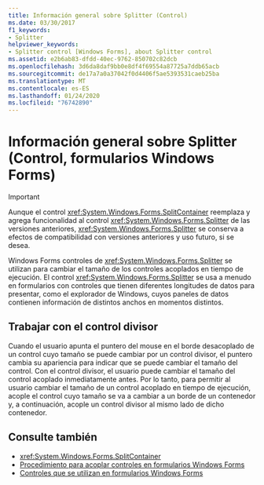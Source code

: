 ```yaml
---
title: Información general sobre Splitter (Control)
ms.date: 03/30/2017
f1_keywords:
- Splitter
helpviewer_keywords:
- Splitter control [Windows Forms], about Splitter control
ms.assetid: e2b6ab83-dfdd-40ec-9762-850702c82dcb
ms.openlocfilehash: 3d6da8daf9bb0e8df4f69554a87725a7ddb65acb
ms.sourcegitcommit: de17a7a0a37042f0d4406f5ae5393531caeb25ba
ms.translationtype: MT
ms.contentlocale: es-ES
ms.lasthandoff: 01/24/2020
ms.locfileid: "76742890"
---
```

# <a name="splitter-control-overview-windows-forms"></a>Información general sobre Splitter (Control, formularios Windows Forms)
> [!IMPORTANT]
> Aunque el control <xref:System.Windows.Forms.SplitContainer> reemplaza y agrega funcionalidad al control <xref:System.Windows.Forms.Splitter> de las versiones anteriores, <xref:System.Windows.Forms.Splitter> se conserva a efectos de compatibilidad con versiones anteriores y uso futuro, si se desea.  
  
 Windows Forms controles de <xref:System.Windows.Forms.Splitter> se utilizan para cambiar el tamaño de los controles acoplados en tiempo de ejecución. El control <xref:System.Windows.Forms.Splitter> se usa a menudo en formularios con controles que tienen diferentes longitudes de datos para presentar, como el explorador de Windows, cuyos paneles de datos contienen información de distintos anchos en momentos distintos.  
  
## <a name="working-with-the-splitter-control"></a>Trabajar con el control divisor  
 Cuando el usuario apunta el puntero del mouse en el borde desacoplado de un control cuyo tamaño se puede cambiar por un control divisor, el puntero cambia su apariencia para indicar que se puede cambiar el tamaño del control. Con el control divisor, el usuario puede cambiar el tamaño del control acoplado inmediatamente antes. Por lo tanto, para permitir al usuario cambiar el tamaño de un control acoplado en tiempo de ejecución, acople el control cuyo tamaño se va a cambiar a un borde de un contenedor y, a continuación, acople un control divisor al mismo lado de dicho contenedor.  
  
## <a name="see-also"></a>Consulte también

- <xref:System.Windows.Forms.SplitContainer>
- [Procedimiento para acoplar controles en formularios Windows Forms](how-to-dock-controls-on-windows-forms.md)
- [Controles que se utilizan en formularios Windows Forms](controls-to-use-on-windows-forms.md)
